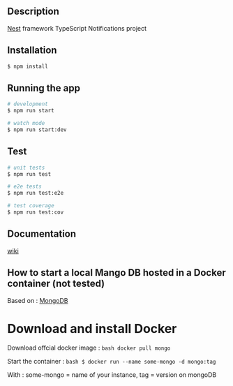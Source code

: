 ## Description

[Nest](https://github.com/nestjs/nest) framework TypeScript Notifications project

## Installation

```bash
$ npm install
```

## Running the app

```bash
# development
$ npm run start

# watch mode
$ npm run start:dev

```

## Test

```bash
# unit tests
$ npm run test

# e2e tests
$ npm run test:e2e

# test coverage
$ npm run test:cov
```

## Documentation
[wiki](https://hub.docker.com/_/mongo)

## How to start a local Mango DB hosted in a Docker container (not tested)
Based on : [MongoDB](https://hub.docker.com/_/mongo)

# Download and install Docker

Download offcial docker image :
```bash docker pull mongo``` 


Start the container : ```bash $ docker run --name some-mongo -d mongo:tag```

With : some-mongo = name of your instance, tag = version on mongoDB
